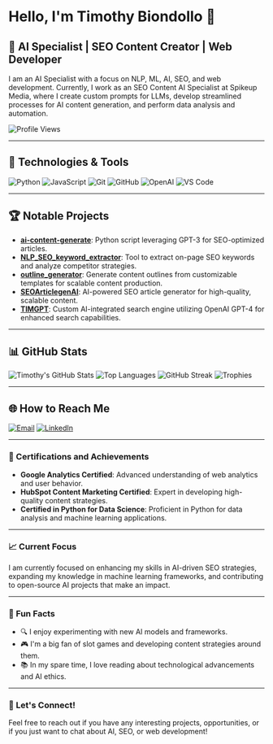 # Hello, I'm Timothy Biondollo 👋

## 🚀 AI Specialist | SEO Content Creator | Web Developer

I am an AI Specialist with a focus on NLP, ML, AI, SEO, and web development. Currently, I work as an SEO Content AI Specialist at Spikeup Media, where I create custom prompts for LLMs, develop streamlined processes for AI content generation, and perform data analysis and automation.

![Profile Views](https://komarev.com/ghpvc/?username=itsanamune&color=blueviolet)

---

## 🔧 Technologies & Tools

![Python](https://img.shields.io/badge/-Python-333333?style=flat&logo=python)
![JavaScript](https://img.shields.io/badge/-JavaScript-333333?style=flat&logo=javascript)
![Git](https://img.shields.io/badge/-Git-333333?style=flat&logo=git)
![GitHub](https://img.shields.io/badge/-GitHub-333333?style=flat&logo=github)
![OpenAI](https://img.shields.io/badge/-OpenAI-333333?style=flat&logo=openai)
![VS Code](https://img.shields.io/badge/-VS_Code-333333?style=flat&logo=visual-studio-code)

---

## 🏆 Notable Projects

- [**ai-content-generate**](https://github.com/itsanamune/ai-content-generate): Python script leveraging GPT-3 for SEO-optimized articles.
- [**NLP_SEO_keyword_extractor**](https://github.com/itsanamune/NLP_SEO_keyword_extractor): Tool to extract on-page SEO keywords and analyze competitor strategies.
- [**outline_generator**](https://github.com/itsanamune/outline_generator): Generate content outlines from customizable templates for scalable content production.
- [**SEOArticlegenAI**](https://github.com/itsanamune/SEOArticlegenAI): AI-powered SEO article generator for high-quality, scalable content.
- [**TIMGPT**](https://github.com/itsanamune/TIMGPT): Custom AI-integrated search engine utilizing OpenAI GPT-4 for enhanced search capabilities.

---

## 📊 GitHub Stats

<!--START_SECTION:github_stats-->
![Timothy's GitHub Stats](https://github-readme-stats.vercel.app/api?username=itsanamune&show_icons=true&theme=radical&count_private=true)
![Top Languages](https://github-readme-stats.vercel.app/api/top-langs/?username=itsanamune&layout=compact&theme=radical)
![GitHub Streak](https://github-readme-streak-stats.herokuapp.com/?user=itsanamune&theme=radical)
![Trophies](https://github-profile-trophy.vercel.app/?username=itsanamune&theme=onedark)
<!--END_SECTION:github_stats-->

---

## 🌐 How to Reach Me

[![Email](https://img.shields.io/badge/Email-itsanamune%40gmail.com-blue)](mailto:itsanamune@gmail.com)
[![LinkedIn](https://img.shields.io/badge/LinkedIn-Timothy%20Biondollo-blue)](https://linkedin.com/in/timothy-biondollo)

---

### 🏅 Certifications and Achievements

- **Google Analytics Certified**: Advanced understanding of web analytics and user behavior.
- **HubSpot Content Marketing Certified**: Expert in developing high-quality content strategies.
- **Certified in Python for Data Science**: Proficient in Python for data analysis and machine learning applications.

---

### 📈 Current Focus

I am currently focused on enhancing my skills in AI-driven SEO strategies, expanding my knowledge in machine learning frameworks, and contributing to open-source AI projects that make an impact.

---

### 🤖 Fun Facts

- 🔍 I enjoy experimenting with new AI models and frameworks.
- 🎮 I'm a big fan of slot games and developing content strategies around them.
- 📚 In my spare time, I love reading about technological advancements and AI ethics.

---

### 🚀 Let's Connect!

Feel free to reach out if you have any interesting projects, opportunities, or if you just want to chat about AI, SEO, or web development!
